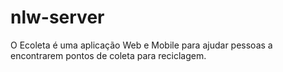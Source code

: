# nlw-server
O Ecoleta é uma aplicação Web e Mobile para ajudar pessoas a encontrarem pontos de coleta para reciclagem.
